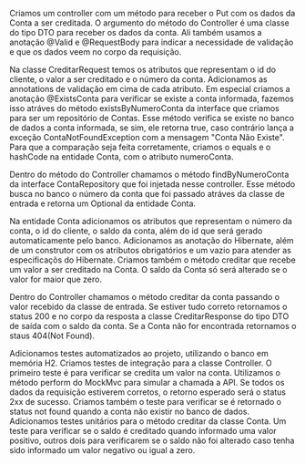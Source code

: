 Criamos um controller com um método para receber o Put com os dados da Conta a ser creditada.
O argumento do método do Controller é uma classe do tipo DTO para receber os dados da conta. Ali também usamos a anotação
@Valid e @RequestBody para indicar a necessidade de validação e que os dados veem no corpo da requisição.

Na classe CreditarRequest temos os atributos que representam o id do cliente, o valor a ser creditado e o
número da conta.
Adicionamos as annotations de validação em cima de cada atributo. Em especial criamos a anotação @ExistsConta
para verificar se existe a conta informada, fazemos isso atráves do método existsByNumeroConta da interface que criamos
para ser um repositório de Contas.
Esse método verifica se existe no banco de dados a conta informada, se sim, ele retorna true, caso contrário lança a exceção
ContaNotFoundException com a mensagem "Conta Não Existe". Para que a comparação seja feita corretamente, criamos o equals
e o hashCode na entidade Conta, com o atributo numeroConta.

Dentro do método do Controller chamamos o método findByNumeroConta da interface ContaRepository que foi injetada nesse controller.
Esse método busca no banco o número da conta que foi passado atráves da classe de entrada e retorna um Optional da entidade Conta.

Na entidade Conta adicionamos os atributos que representam o número da conta, o id do cliente, o saldo da conta, além do id que será
gerado automaticamente pelo banco. Adicionamos as anotação do Hibernate, além de um construtor com os atributos obrigatórios e um vazio
para atender as especificaçõs do Hibernate. Criamos também o método creditar que recebe um valor a ser creditado na Conta. O saldo da Conta só será alterado se o valor for maior que zero.

Dentro do Controller chamamos o método creditar da conta passando o valor recebido da classe de entrada.
Se estiver tudo correto retornamos o status 200 e no corpo da resposta a classe CreditarResponse do tipo DTO de saída com o saldo da conta.
Se a Conta não for encontrada retornamos o staus 404(Not Found).

Adicionamos testes automatizados ao projeto, utilizando o banco em memória H2.
Criamos testes de integração para a classe Controller.
O primeiro teste é para verificar se credita um valor na conta. Utilizamos o método perform do MockMvc para simular a chamada a API. Se todos os dados da requisição
estiverem corretos, o retorno esperado será o status 2xx de sucesso.
Criamos também o teste para verificar se é retornado o status not found quando a conta não existir no banco de dados.
Adicionamos testes unitários para o método creditar da classe Conta. Um teste para verificar se o saldo é creditado quando informado uma valor positivo, outros dois para
verificarem se o saldo não foi alterado caso tenha sido informado um valor negativo ou igual a zero.